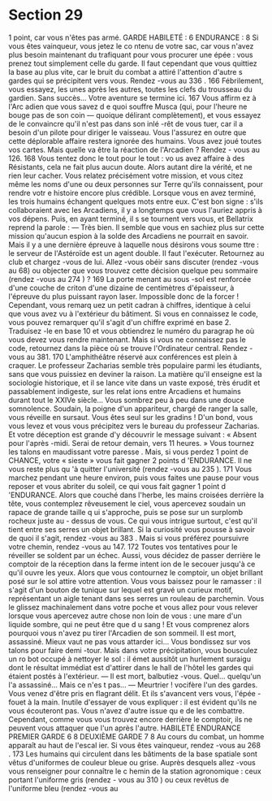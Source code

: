 # Section 29

1 point, car vous n'êtes pas armé.
GARDE  HABILETÉ :  6 ENDURANCE :  8
Si vous êtes vainqueur, vous jetez le co ntenu de votre sac, car
vous n'avez plus besoin maintenant du trafiquant pour vous
procurer une épée : vous prenez tout simplement celle du garde.
Il faut cependant que vous quittiez la base au plus vite, car le
bruit du combat a attiré l'attention d'autre s gardes qui se
précipitent vers vous. Rendez -vous au 336 .
166
Fébrilement, vous essayez, les unes après les autres, toutes les
clefs du trousseau du gardien. Sans succès... Votre aventure se
termine ici.
167
Vous affirm ez à l'Arc adien que vous savez d e quoi souffre Musca
(qui, pour l'heure ne bouge pas de son coin — quoique délirant
complètement), et vous essayez de le convaincre qu'il n'est pas
dans son inlé -rêt de vous tuer, car il a besoin d'un pilote pour
diriger le vaisseau. Vous l'assurez en outre que cette déplorable
affaire restera ignorée des humains. Vous avez joué toutes vos
cartes. Mais quelle va être la réaction de l'Arcadien ? Rendez -
vous au 126.
168
Vous tentez donc le tout pour le tout : vo us avez affaire à des
Résistants, cela ne fait plus aucun doute. Alors autant dire la
vérité, et ne rien leur cacher. Vous relatez précisément votre
mission, et vous citez même les noms d'une ou deux personnes
sur Terre qu'ils connaissent, pour rendre votr e histoire encore
plus crédible. Lorsque vous en avez terminé, les trois humains
échangent quelques mots entre eux. C'est bon signe : s'ils
collaboraient avec les Arcadiens, il y a longtemps que vous
l'auriez appris à vos dépens. Puis, en ayant terminé, il s se
tournent vers vous, et Bellatrix reprend la parole : — Très bien. Il
semble que vous en sachiez plus sur cette mission qu'aucun
espion à la solde des Arcadiens ne pourrait en savoir. Mais il y a
une dernière épreuve à laquelle nous désirons vous soume ttre : le
serveur de l'Astéroïde est un agent double. Il faut l'exécuter.
Retournez au club et chargez -vous de lui. Allez -vous obéir sans
discuter (rendez -vous au 68) ou objecter que vous trouvez cette
décision quelque peu sommaire  (rendez -vous au 274 ) ?
169
La porte menant au sous -sol est renforcée d'une couche de criton
d'une dizaine de centimètres d'épaisseur, à l'épreuve du plus
puissant rayon laser. Impossible donc de la forcer ! Cependant,
vous remarq uez un petit cadran à chiffres, identique à celui que
vous avez vu à l'extérieur du bâtiment. Si vous en connaissez le
code, vous pouvez remarquer qu'il s'agit d'un chiffre exprimé en
base 2. Traduisez -le en base 10 et vous obtiendrez le numéro du
paragrap he où vous devez vous rendre maintenant. Mais si vous
ne connaissez pas le code, retournez dans la pièce où se trouve
l'Ordinateur central. Rendez -vous au 381.
170
L'amphithéâtre réservé aux conférences est plein  à craquer. Le
professeur Zacharias semble très populaire parmi les étudiants,
sans que vous puissiez en deviner la raison. La matière qu'il
enseigne est la sociologie historique, et il se lance vite dans un
vaste exposé, très érudit et passablement indigeste, sur les
relat ions entre Arcadiens et humains durant tout le XXIVe
siècle... Vous sombrez peu  à peu dans une douce somnolence.
Soudain, la poigne d'un appariteur, chargé de ranger la salle,
vous réveille en sursaut. Vous êtes seul sur les gradins ! D'un
bond, vous vous levez et vous vous précipitez vers le bureau du
professeur Zacharias. Et votre déception est grande d'y découvrir
le message suivant : « Absent pour l'après -midi. Serai de retour
demain, vers 11 heures. » Vous tournez les talons en maudissant
votre paresse . Mais, si vous perdez 1 point de CHANCE,  votre «
sieste » vous fait gagner 2 points d 'ENDURANCE.  Il ne vous
reste plus qu 'à quitter l'université (rendez -vous au 235 ).
171
Vous marchez pendant une heure environ, puis vous faites une
pause pour vous reposer et vous abriter du soleil, ce qui vous fait
gagner 1 point d 'ENDURANCE.  Alors que couché dans l'herbe,
les mains croisées derrière la tête, vous contemplez rêveusement
le ciel, vous apercevez soudain un rapace de grande taille q ui
s'approche, puis se pose sur un surplomb rocheux juste au -
dessus de vous. Ce qui vous intrigue surtout, c'est qu'il tient entre
ses serres un objet brillant. Si la curiosité vous pousse à savoir de
quoi il s'agit, rendez -vous au 383 . Mais si vous préférez
poursuivre votre chemin, rendez -vous au  147.
172
Toutes vos tentatives pour le réveiller se soldent par un échec.
Aussi, vous décidez de passer derrière le comptoir de la réception
dans la ferme intent ion de le secouer jusqu'à ce qu'il ouvre les
yeux. Alors que vous contournez le comptoir, un objet brillant
posé sur le sol attire votre attention. Vous vous baissez pour le
ramasser : il s'agit d'un bouton de tunique sur lequel est gravé un
curieux motif,  représentant un aigle tenant dans ses serres un
rouleau de parchemin. Vous le glissez machinalement dans votre
poche et vous allez pour vous relever lorsque vous apercevez
autre chose non loin de vous : une mare d'un liquide sombre, qui
ne peut être que d u sang ! Et vous comprenez alors pourquoi
vous n'avez pu tirer l'Arcadien de son sommeil. Il est mort,
assassiné. Mieux vaut ne pas vous attarder ici... Vous bondissez
sur vos talons pour faire demi -tour. Mais dans votre
précipitation, vous bousculez un ro bot occupé à nettoyer le sol : il
émet aussitôt un hurlement suraigu dont le résultat immédiat est
d'attirer dans le hall de l'hôtel les gardes qui étaient postés à
l'extérieur.
— Il est mort, balbutiez -vous. Quel... quelqu'un l'a assassiné...
Mais ce n'es t pas...
— Meurtrier ! vocifère l'un des gardes. Vous venez d'être pris en
flagrant délit.
Et ils s'avancent vers vous, l'épée -fouet à la main. Inutile
d'essayer de vous expliquer : il est évident qu'ils ne vous
écouteront pas. Vous n'avez d'autre issue qu e de les combattre.
Cependant, comme vous vous trouvez encore derrière le
comptoir, ils ne peuvent vous attaquer que l'un après l'autre.
HABILETÉ ENDURANCE
PREMIER  GARDE    6   8
DEUXIÈME  GARDE   7   8
Au cours du combat, un homme apparaît au haut de l'escal ier. Si
vous êtes vainqueur, rendez -vous au 268 .
173
Les humains qui circulent dans les bâtiments de la base spatiale
sont vêtus d'uniformes de couleur bleue ou grise. Auprès
desquels allez -vous vous renseigner pour connaître le c hemin de
la station agronomique : ceux portant l'uniforme gris (rendez -
vous au 310 ) ou ceux revêtus de l'uniforme bleu (rendez -vous au